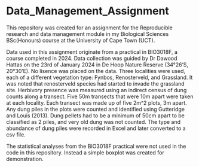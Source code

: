 # Data_Management_Assignment
This repository was created for an assignment for the Reproducible research and data management module in my Biological Sciences BSc(Honours) course at the University of Cape Town (UCT).

Data used in this assignment originate from a practical in BIO3018F, a course completed in 2024. Data collection was guided by Dr Dawood Hattas on the 23rd of January 2024 in De Hoop Nature Reserve (34°26’S, 20°30’E). No lisence was placed on the data.
Three localities were used, each of a different vegetation type: Fynbos, Renosterveld, and Grassland. It was noted that renosterveld species had started to invade the grassland site. Herbivory presence was measured using an indirect census of dung counts along a transect. Five 50m transects that were 10m apart were taken at each locality. Each transect was made up of five 2m^2 plots, 3m apart. Any dung piles in the plots were counted and identified using Gutteridge and Louis (2013). Dung pellets had to be a minimum of 50cm apart to be classified as 2 piles, and very old dung was not counted. The type and abundance of dung piles were recorded in Excel and later converted to a csv file.

The statistical analyses from the BIO3018F practical were not used in the code in this repository. Instead a simple boxplot was created for demonstration. 
